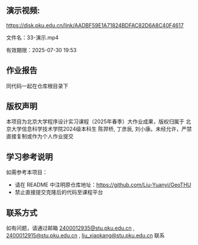 ## 演示视频:

https://disk.pku.edu.cn/link/AADBF59E1A71824BDFAC82D6A8C40F4617

文件名：33-演示.mp4

有效期限：2025-07-30 19:53

## 作业报告
同代码一起在仓库根目录下

## 版权声明  
本项目为北京大学程序设计实习课程（2025年春季）大作业成果，版权归属于 北京大学信息科学技术学院2024级本科生 陈羿桥, 丁彦辰, 刘小康。未经允许，严禁直接复制或作为个人作业提交

## 学习参考说明  
如需参考本项目：  
- 请在 README 中注明原仓库地址：https://github.com/Liu-Yuanyi/GeoTHU
- 禁止直接提交克隆后的代码至课程平台

## 联系方式  
如有问题，请通过邮箱 2400012935@stu.pku.edu.cn , 2400012915@stu.pku.edu.cn , liu_xiaokang@stu.pku.edu.cn 联系

